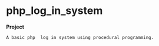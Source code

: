 # php_log_in_system

**Project**


```
A basic php  log in system using procedural programming.

```
